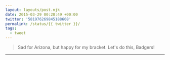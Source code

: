 ```yaml
---
layout: layouts/post.njk
date: 2015-03-29 00:28:49 +00:00
twitter: '581976269845188608'
permalink: /status/{{ twitter }}/
tags: 
  - tweet
---
```


> Sad for Arizona, but happy for my bracket. Let's do this, Badgers!

---
